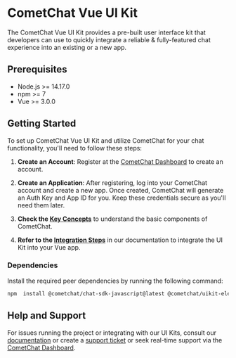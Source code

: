 # CometChat Vue UI Kit

The CometChat Vue UI Kit provides a pre-built user interface kit that developers can use to quickly integrate a reliable & fully-featured chat experience into an existing or a new app.

## Prerequisites
- Node.js >= 14.17.0
- npm >= 7
- Vue >= 3.0.0

## Getting Started
To set up CometChat Vue UI Kit and utilize CometChat for your chat functionality, you'll need to follow these steps:

1. **Create an Account**: Register at the [CometChat Dashboard](https://app.cometchat.com/) to create an account.

2. **Create an Application**: After registering, log into your CometChat account and create a new app. Once created, CometChat will generate an Auth Key and App ID for you. Keep these credentials secure as you'll need them later.

3. **Check the [Key Concepts](https://www.cometchat.com/docs/vue-uikit/key-concepts)** to understand the basic components of CometChat.

4. **Refer to the [Integration Steps](https://www.cometchat.com/docs/vue-uikit/integration)** in our documentation to integrate the UI Kit into your Vue app.

### Dependencies
Install the required peer dependencies by running the following command:

```bash
npm  install @cometchat/chat-sdk-javascript@latest @cometchat/uikit-elements@latest @cometchat/uikit-resources@latest @cometchat/uikit-shared@latest 
```

## Help and Support
For issues running the project or integrating with our UI Kits, consult our [documentation](https://www.cometchat.com/docs/react-uikit/integration) or create a [support ticket](https://help.cometchat.com/hc/en-us) or seek real-time support via the [CometChat Dashboard](https://app.cometchat.com/).
